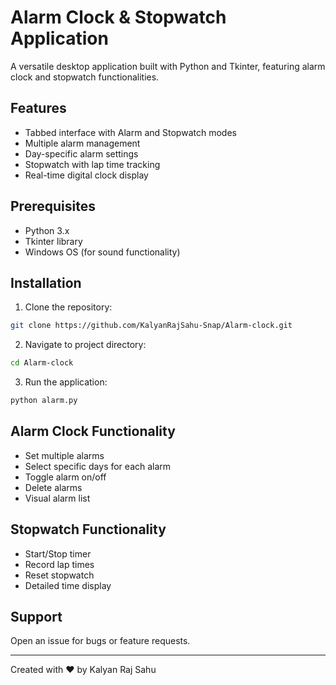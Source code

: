 # Alarm Clock & Stopwatch Application

A versatile desktop application built with Python and Tkinter, featuring alarm clock and stopwatch functionalities.

## Features

- Tabbed interface with Alarm and Stopwatch modes
- Multiple alarm management
- Day-specific alarm settings
- Stopwatch with lap time tracking
- Real-time digital clock display

## Prerequisites

- Python 3.x
- Tkinter library
- Windows OS (for sound functionality)

## Installation

1. Clone the repository:
```bash
git clone https://github.com/KalyanRajSahu-Snap/Alarm-clock.git
```

2. Navigate to project directory:
```bash
cd Alarm-clock
```

3. Run the application:
```bash
python alarm.py
```

## Alarm Clock Functionality

- Set multiple alarms
- Select specific days for each alarm
- Toggle alarm on/off
- Delete alarms
- Visual alarm list

## Stopwatch Functionality

- Start/Stop timer
- Record lap times
- Reset stopwatch
- Detailed time display

## Support

Open an issue for bugs or feature requests.

---
Created with ❤️ by Kalyan Raj Sahu
